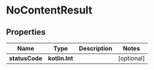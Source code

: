 
# NoContentResult

## Properties
Name | Type | Description | Notes
------------ | ------------- | ------------- | -------------
**statusCode** | **kotlin.Int** |  |  [optional]



